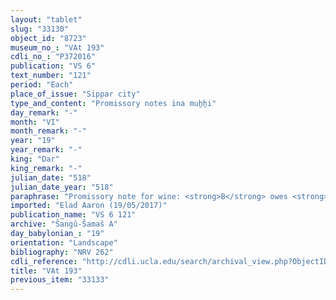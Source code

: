 ```yaml
---
layout: "tablet"
slug: "33130"
object_id: "8723"
museum_no_: "VAt 193"
cdli_no_: "P372016"
publication: "VS 6"
text_number: "121"
period: "Each"
place_of_issue: "Sippar city"
type_and_content: "Promissory notes ina muẖẖi"
day_remark: "-"
month: "VI"
month_remark: "-"
year: "19"
year_remark: "-"
king: "Dar"
king_remark: "-"
julian_date: "518"
julian_date_year: "518"
paraphrase: "Promissory note for wine: <strong>B</strong> owes <strong>A</strong> 3 <em>sūtu</em> of good wine from Sūhu. He is to pay in Kislīm (IX). 2 witnesses and the scribe: Nab&ucirc;-&scaron;umu-uṣur/Nergal-ina-tē&scaron;&icirc;-ēṭir.<br /> &nbsp;<br /> <strong>A</strong> = Bēl-rēmanni/Mu&scaron;eb&scaron;i-Marduk//&Scaron;ang&ucirc;-&Scaron;ama&scaron;; <strong>B</strong> = Mu&scaron;ēzib-Marduk/Niqūdu//&Scaron;a-nā&scaron;i&scaron;u"
imported: "Elad Aaron (19/05/2017)"
publication_name: "VS 6 121"
archive: "Šangû-Šamaš A"
day_babylonian_: "19"
orientation: "Landscape"
bibliography: "NRV 262"
cdli_reference: "http://cdli.ucla.edu/search/archival_view.php?ObjectID=P372016"
title: "VAt 193"
previous_item: "33133"
---
```

